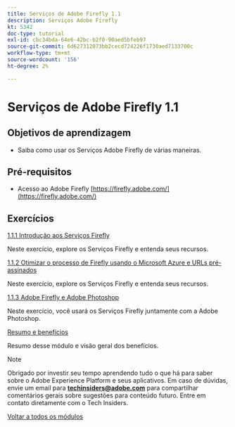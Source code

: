 ```yaml
---
title: Serviços de Adobe Firefly 1.1
description: Serviços Adobe Firefly
kt: 5342
doc-type: tutorial
exl-id: cbc34bda-64e6-42bc-b2f0-90aed5bfeb97
source-git-commit: 6d627312073bb2cecd724226f1730aed7133700c
workflow-type: tm+mt
source-wordcount: '156'
ht-degree: 2%

---
```


# Serviços de Adobe Firefly 1.1

## Objetivos de aprendizagem

- Saiba como usar os Serviços Adobe Firefly de várias maneiras.

## Pré-requisitos

- Acesso ao Adobe Firefly [https://firefly.adobe.com/](https://firefly.adobe.com/)

## Exercícios

[1.1.1 Introdução aos Serviços Firefly](./ex1.md)

Neste exercício, explore os Serviços Firefly e entenda seus recursos.

[1.1.2 Otimizar o processo de Firefly usando o Microsoft Azure e URLs pré-assinados](./ex2.md)

Neste exercício, explore os Serviços Firefly e entenda seus recursos.

[1.1.3 Adobe Firefly e Adobe Photoshop](./ex3.md)

Neste exercício, você usará os Serviços Firefly juntamente com a Adobe Photoshop.

[Resumo e benefícios](./summary.md)

Resumo desse módulo e visão geral dos benefícios.

>[!NOTE]
>
>Obrigado por investir seu tempo aprendendo tudo o que há para saber sobre o Adobe Experience Platform e seus aplicativos. Em caso de dúvidas, envie um email para **techinsiders@adobe.com** para compartilhar comentários gerais sobre sugestões para conteúdo futuro. Entre em contato diretamente com o Tech Insiders.

[Voltar a todos os módulos](../../../overview.md)
